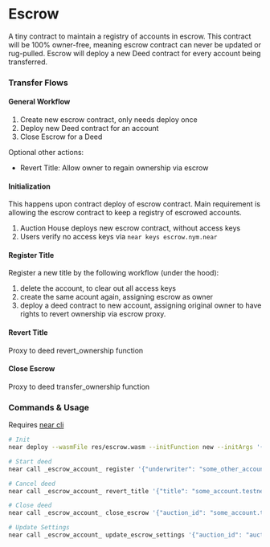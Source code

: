 # Escrow

A tiny contract to maintain a registry of accounts in escrow. This contract will be 100% owner-free, meaning escrow contract can never be updated or rug-pulled. Escrow will deploy a new Deed contract for every account being transferred.

### Transfer Flows

#### General Workflow

1. Create new escrow contract, only needs deploy once
2. Deploy new Deed contract for an account
3. Close Escrow for a Deed

Optional other actions:

- Revert Title: Allow owner to regain ownership via escrow

#### Initialization

This happens upon contract deploy of escrow contract. Main requirement is allowing the escrow contract to keep a registry of escrowed accounts.

1. Auction House deploys new escrow contract, without access keys
2. Users verify no access keys via `near keys escrow.nym.near`

#### Register Title

Register a new title by the following workflow (under the hood):
1. delete the account, to clear out all access keys
2. create the same acount again, assigning escrow as owner
3. deploy a deed contract to new account, assigning original owner to have rights to revert ownership via escrow proxy.

#### Revert Title

Proxy to deed revert_ownership function

#### Close Escrow

Proxy to deed transfer_ownership function

### Commands & Usage

Requires [near cli]()

```bash
# Init
near deploy --wasmFile res/escrow.wasm --initFunction new --initArgs '{"factory_id": "testnet", "auction_id": "auction.nym.testnet", "pk": "escrow_public_key"}' --accountId escrow_account.testnet

# Start deed
near call _escrow_account_ register '{"underwriter": "some_other_account.testnet"}' --accountId youraccount_to_auction.testnet

# Cancel deed
near call _escrow_account_ revert_title '{"title": "some_account.testnet"}' --accountId youraccount.testnet

# Close deed
near call _escrow_account_ close_escrow '{"auction_id": "some_account.testnet", "new_key": "ed25591:PK_HERE"}' --accountId youraccount.testnet

# Update Settings
near call _escrow_account_ update_escrow_settings '{"auction_id": "auction2.testnet"}' --accountId auction1.testnet

```